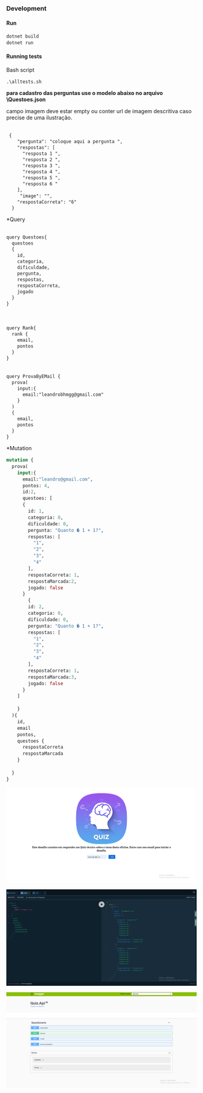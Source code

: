 ﻿### Development  
 #### Run
```cmd
dotnet build
dotnet run
```

#### Running tests
Bash script
```
.\alltests.sh
```


**para cadastro das perguntas use o modelo abaixo no arquivo \Questoes.json**

campo imagem deve estar  empty ou conter url de imagem descritiva caso precise de uma ilustração.
```

 {
    "pergunta": "coloque aqui a pergunta ",
    "respostas": [
      "resposta 1 ",
      "resposta 2 ",
      "resposta 3 ",
      "resposta 4 ",
      "resposta 5 ",
      "resposta 6 "
    ],
     "image": "",
    "respostaCorreta": "6"
  }

```


*Query

```

query Questoes{
  questoes
  {
    id,
    categoria,
    dificuldade,
    pergunta,
    respostas,
    respostaCorreta,
    jogado
  }
}



query Rank{
  rank {
    email,
    pontos
  }
}


query ProvaByEMail {
  prova(
    input:{
      email:"leandrobhmgg@gmail.com"
    }
  )
  {
    email,
    pontos
  }
}

```

*Mutation

```graphql
mutation {
  prova(
    input:{
      email:"leandro@gmail.com",
      pontos: 4,
      id:2,
      questoes: [
      {
        id: 1,
        categoria: 0,
        dificuldade: 0,
        pergunta: "Quanto � 1 + 1?",
        respostas: [
          "1",
          "2",
          "3",
          "4"
        ],
        respostaCorreta: 1,
        respostaMarcada:2,
        jogado: false
      }
        {
        id: 2,
        categoria: 0,
        dificuldade: 0,
        pergunta: "Quanto � 1 + 1?",
        respostas: [
          "1",
          "2",
          "3",
          "4"
        ],
        respostaCorreta: 1,
        respostaMarcada:3,
        jogado: false
      }
    ]
      
    }
  ){
    id,
    email
    pontos,
    questoes {
      respostaCorreta
      respostaMarcada
    }
    
  }
}
```


![alt text](https://github.com/leandro0404/quiz-app/blob/master/images/img-01.png)

![alt text](https://github.com/leandro0404/quiz-app/blob/master/images/img-02.png)

![alt text](https://github.com/leandro0404/quiz-app/blob/master/images/img-03.png)

